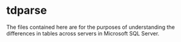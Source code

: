 tdparse
=======

The files contained here are for the purposes of understanding the differences in tables across servers in Microsoft SQL Server.
